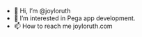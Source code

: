 - 👋 Hi, I’m @joyloruth
- 👀 I’m interested in Pega app development. 
- 📫 How to reach me joyloruth.com

<!---
joyloruth/joyloruth is a ✨ special ✨ repository because its `README.md` (this file) appears on your GitHub profile.
You can click the Preview link to take a look at your changes.
--->
